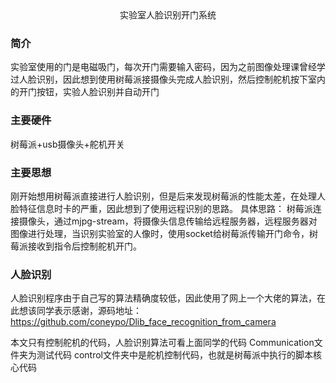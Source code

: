 <center>实验室人脸识别开门系统</center>

### 简介
实验室使用的门是电磁吸门，每次开门需要输入密码，因为之前图像处理课曾经学过人脸识别，因此想到使用树莓派接摄像头完成人脸识别，然后控制舵机按下室内的开门按钮，实验人脸识别并自动开门
### 主要硬件

树莓派+usb摄像头+舵机开关

### 主要思想

刚开始想用树莓派直接进行人脸识别，但是后来发现树莓派的性能太差，在处理人脸特征信息时卡的严重，因此想到了使用远程识别的思路。
具体思路：
树莓派连接摄像头，通过mjpg-stream，将摄像头信息传输给远程服务器，远程服务器对图像进行处理，当识别实验室的人像时，使用socket给树莓派传输开门命令，树莓派接收到指令后控制舵机开门。

### 人脸识别

人脸识别程序由于自己写的算法精确度较低，因此使用了网上一个大佬的算法，在此想该同学表示感谢，源码地址：
https://github.com/coneypo/Dlib_face_recognition_from_camera

本文只有控制舵机的代码，人脸识别算法可看上面同学的代码
Communication文件夹为测试代码
control文件夹中是舵机控制代码，也就是树莓派中执行的脚本核心代码